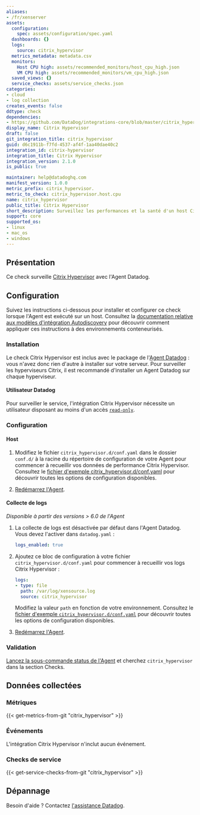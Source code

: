 ```yaml
---
aliases:
- /fr/xenserver
assets:
  configuration:
    spec: assets/configuration/spec.yaml
  dashboards: {}
  logs:
    source: citrix_hypervisor
  metrics_metadata: metadata.csv
  monitors:
    Host CPU high: assets/recommended_monitors/host_cpu_high.json
    VM CPU high: assets/recommended_monitors/vm_cpu_high.json
  saved_views: {}
  service_checks: assets/service_checks.json
categories:
- cloud
- log collection
creates_events: false
ddtype: check
dependencies:
- https://github.com/DataDog/integrations-core/blob/master/citrix_hypervisor/README.md
display_name: Citrix Hypervisor
draft: false
git_integration_title: citrix_hypervisor
guid: d6c1911b-f7fd-4537-af4f-1aa40dae40c2
integration_id: citrix-hypervisor
integration_title: Citrix Hypervisor
integration_version: 2.1.0
is_public: true

maintainer: help@datadoghq.com
manifest_version: 1.0.0
metric_prefix: citrix_hypervisor.
metric_to_check: citrix_hypervisor.host.cpu
name: citrix_hypervisor
public_title: Citrix Hypervisor
short_description: Surveillez les performances et la santé d'un host Citrix Hypervisor.
support: core
supported_os:
- linux
- mac_os
- windows
---
```




## Présentation

Ce check surveille [Citrix Hypervisor][1] avec l'Agent Datadog.

## Configuration

Suivez les instructions ci-dessous pour installer et configurer ce check lorsque l'Agent est exécuté sur un host. Consultez la [documentation relative aux modèles d'intégration Autodiscovery][2] pour découvrir comment appliquer ces instructions à des environnements conteneurisés.

### Installation

Le check Citrix Hypervisor est inclus avec le package de l'[Agent Datadog][3] : vous n'avez donc rien d'autre à installer sur votre serveur. Pour surveiller les hyperviseurs Citrix, il est recommandé d'installer un Agent Datadog sur chaque hyperviseur.

#### Utilisateur Datadog

Pour surveiller le service, l'intégration Citrix Hypervisor nécessite un utilisateur disposant au moins d'un accès [`read-only`][4].

### Configuration

#### Host

1. Modifiez le fichier `citrix_hypervisor.d/conf.yaml` dans le dossier `conf.d/` à la racine du répertoire de configuration de votre Agent pour commencer à recueillir vos données de performance Citrix Hypervisor. Consultez le [fichier d'exemple citrix_hypervisor.d/conf.yaml][5] pour découvrir toutes les options de configuration disponibles.

2. [Redémarrez l'Agent][6].

#### Collecte de logs

_Disponible à partir des versions > 6.0 de l'Agent_

1. La collecte de logs est désactivée par défaut dans l'Agent Datadog. Vous devez l'activer dans `datadog.yaml` :

   ```yaml
   logs_enabled: true
   ```

2. Ajoutez ce bloc de configuration à votre fichier `citrix_hypervisor.d/conf.yaml` pour commencer à recueillir vos logs Citrix Hypervisor :
    ```yaml
    logs:
    - type: file
      path: /var/log/xensource.log
      source: citrix_hypervisor
    ```
    Modifiez la valeur `path` en fonction de votre environnement. Consultez le [fichier d'exemple `citrix_hypervisor.d/conf.yaml`][5] pour découvrir toutes les options de configuration disponibles.

3. [Redémarrez l'Agent][6].

### Validation

[Lancez la sous-commande status de l'Agent][7] et cherchez `citrix_hypervisor` dans la section Checks.

## Données collectées

### Métriques
{{< get-metrics-from-git "citrix_hypervisor" >}}


### Événements

L'intégration Citrix Hypervisor n'inclut aucun événement.

### Checks de service
{{< get-service-checks-from-git "citrix_hypervisor" >}}


## Dépannage

Besoin d'aide ? Contactez [l'assistance Datadog][10].


[1]: https://www.citrix.com/products/citrix-hypervisor/
[2]: https://docs.datadoghq.com/fr/agent/kubernetes/integrations/
[3]: https://app.datadoghq.com/account/settings#agent
[4]: https://docs.citrix.com/en-us/xencenter/7-1/rbac-roles.html
[5]: https://github.com/DataDog/integrations-core/blob/master/citrix_hypervisor/datadog_checks/citrix_hypervisor/data/conf.yaml.example
[6]: https://docs.datadoghq.com/fr/agent/guide/agent-commands/#start-stop-and-restart-the-agent
[7]: https://docs.datadoghq.com/fr/agent/guide/agent-commands/#agent-status-and-information
[8]: https://github.com/DataDog/integrations-core/blob/master/citrix_hypervisor/metadata.csv
[9]: https://github.com/DataDog/integrations-core/blob/master/citrix_hypervisor/assets/service_checks.json
[10]: https://docs.datadoghq.com/fr/help/
